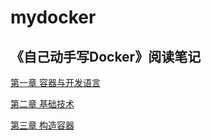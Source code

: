 # mydocker

## 《自己动手写Docker》阅读笔记

[第一章 容器与开发语言](./docs/第一章%20容器与开发语言.md)

[第二章 基础技术](./docs/第二章%20基础技术.md)

[第三章 构造容器](./docs/第三章%20构造容器.md)